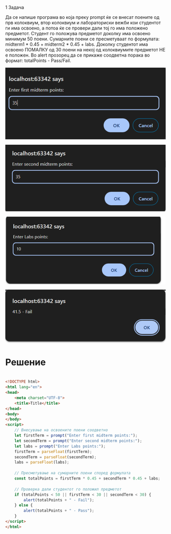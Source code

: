 1 Задача

Да се напише програма во која преку prompt ќе се внесат поените од прв колоквиум, втор колоквиум и лабораториски вежби кои студентот ги има освоено, а потоа ќе се провери дали тој го има положено предметот. Студент го положува предметот доколку има освоено минимум 50 поени. Сумарните поени се пресметуваат по формулата: midterm1 * 0.45 + midterm2 * 0.45 + labs.
Доколку студентот има освоено ПОМАЛКУ од 30 поени на некој од колоквиумите предметот НЕ е положен.
Во alert прозорец да се прикаже соодветна порака во формат: totalPoints - Pass/Fail.

![image](img/1.1.png)

![image](img/1.2.png)

![image](img/1.3.png)

![image](img/1.4.png)



# Решение
```html

<!DOCTYPE html>
<html lang="en">
<head>
    <meta charset="UTF-8">
    <title>Title</title>
</head>
<body>
</body>
<script>
    // Внесување на освоените поени соодветно
    let firstTerm = prompt("Enter first midterm points:");
    let secondTerm = prompt("Enter second midterm points:");
    let labs = prompt("Enter Labs points:");
    firstTerm = parseFloat(firstTerm);
    secondTerm = parseFloat(secondTerm);
    labs = parseFloat(labs);

    // Пресметување на сумарните поени според формулата
    const totalPoints = firstTerm * 0.45 + secondTerm * 0.45 + labs;

    // Проверка дали студентот го положил предметот
    if (totalPoints < 50 || firstTerm < 30 || secondTerm < 30) {
        alert(totalPoints + " - Fail");
    } else {
        alert(totalPoints + " - Pass");
    }
</script>
</html>

```
